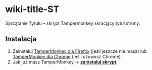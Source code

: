 # wiki-title-ST
Sprzątanie Tytułu – skrypt Tampermonkey skracjący tytuł strony.

## Instalacja
1. Zainstaluj [TamperMonkey dla Firefox](https://addons.mozilla.org/pl/firefox/addon/tampermonkey/) (jeśli jeszcze nie masz) lub [TamperMonkey dla Chrome](https://chrome.google.com/webstore/detail/tampermonkey/dhdgffkkebhmkfjojejmpbldmpobfkfo?hl=pl) (jeśli używasz Chrome).
2. Jak już masz TamperMonkey &rarr; **[zainstaluj skrypt](https://github.com/Eccenux/wiki-title-ST/raw/main/wiki-st.user.js)**.
